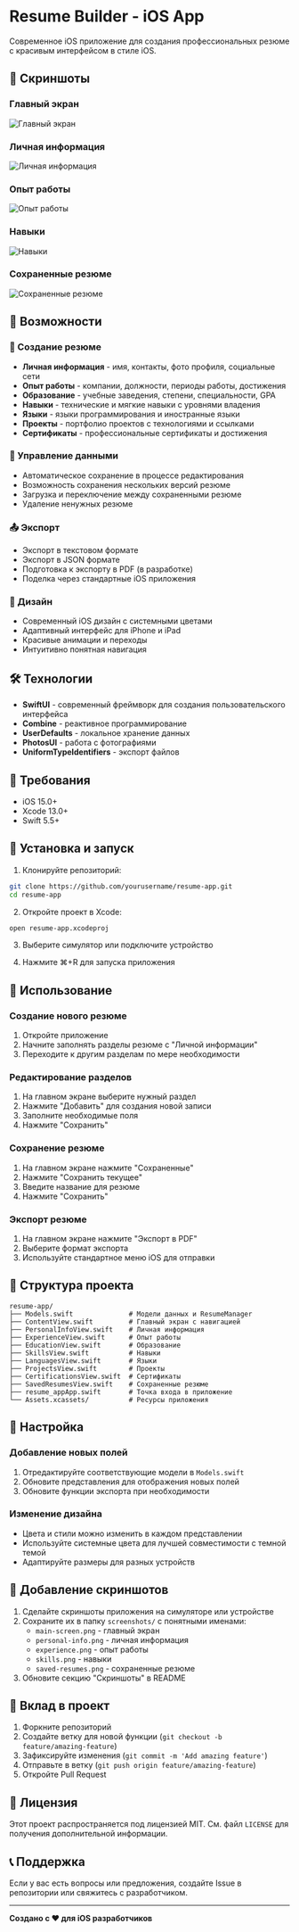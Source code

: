 # Resume Builder - iOS App

Современное iOS приложение для создания профессиональных резюме с красивым интерфейсом в стиле iOS.

## 📱 Скриншоты

### Главный экран
![Главный экран](screenshots/main-screen.png)

### Личная информация
![Личная информация](screenshots/personal-info.png)

### Опыт работы
![Опыт работы](screenshots/experience.png)

### Навыки
![Навыки](screenshots/skills.png)

### Сохраненные резюме
![Сохраненные резюме](screenshots/saved-resumes.png)

## 🚀 Возможности

### 📝 Создание резюме
- **Личная информация** - имя, контакты, фото профиля, социальные сети
- **Опыт работы** - компании, должности, периоды работы, достижения
- **Образование** - учебные заведения, степени, специальности, GPA
- **Навыки** - технические и мягкие навыки с уровнями владения
- **Языки** - языки программирования и иностранные языки
- **Проекты** - портфолио проектов с технологиями и ссылками
- **Сертификаты** - профессиональные сертификаты и достижения

### 💾 Управление данными
- Автоматическое сохранение в процессе редактирования
- Возможность сохранения нескольких версий резюме
- Загрузка и переключение между сохраненными резюме
- Удаление ненужных резюме

### 📤 Экспорт
- Экспорт в текстовом формате
- Экспорт в JSON формате
- Подготовка к экспорту в PDF (в разработке)
- Поделка через стандартные iOS приложения

### 🎨 Дизайн
- Современный iOS дизайн с системными цветами
- Адаптивный интерфейс для iPhone и iPad
- Красивые анимации и переходы
- Интуитивно понятная навигация

## 🛠 Технологии

- **SwiftUI** - современный фреймворк для создания пользовательского интерфейса
- **Combine** - реактивное программирование
- **UserDefaults** - локальное хранение данных
- **PhotosUI** - работа с фотографиями
- **UniformTypeIdentifiers** - экспорт файлов

## 📱 Требования

- iOS 15.0+
- Xcode 13.0+
- Swift 5.5+

## 🚀 Установка и запуск

1. Клонируйте репозиторий:
```bash
git clone https://github.com/yourusername/resume-app.git
cd resume-app
```

2. Откройте проект в Xcode:
```bash
open resume-app.xcodeproj
```

3. Выберите симулятор или подключите устройство

4. Нажмите ⌘+R для запуска приложения

## 📖 Использование

### Создание нового резюме
1. Откройте приложение
2. Начните заполнять разделы резюме с "Личной информации"
3. Переходите к другим разделам по мере необходимости

### Редактирование разделов
1. На главном экране выберите нужный раздел
2. Нажмите "Добавить" для создания новой записи
3. Заполните необходимые поля
4. Нажмите "Сохранить"

### Сохранение резюме
1. На главном экране нажмите "Сохраненные"
2. Нажмите "Сохранить текущее"
3. Введите название для резюме
4. Нажмите "Сохранить"

### Экспорт резюме
1. На главном экране нажмите "Экспорт в PDF"
2. Выберите формат экспорта
3. Используйте стандартное меню iOS для отправки

## 🎯 Структура проекта

```
resume-app/
├── Models.swift              # Модели данных и ResumeManager
├── ContentView.swift         # Главный экран с навигацией
├── PersonalInfoView.swift    # Личная информация
├── ExperienceView.swift      # Опыт работы
├── EducationView.swift       # Образование
├── SkillsView.swift          # Навыки
├── LanguagesView.swift       # Языки
├── ProjectsView.swift        # Проекты
├── CertificationsView.swift  # Сертификаты
├── SavedResumesView.swift    # Сохраненные резюме
├── resume_appApp.swift       # Точка входа в приложение
└── Assets.xcassets/          # Ресурсы приложения
```

## 🔧 Настройка

### Добавление новых полей
1. Отредактируйте соответствующие модели в `Models.swift`
2. Обновите представления для отображения новых полей
3. Обновите функции экспорта при необходимости

### Изменение дизайна
- Цвета и стили можно изменить в каждом представлении
- Используйте системные цвета для лучшей совместимости с темной темой
- Адаптируйте размеры для разных устройств

## 📸 Добавление скриншотов

1. Сделайте скриншоты приложения на симуляторе или устройстве
2. Сохраните их в папку `screenshots/` с понятными именами:
   - `main-screen.png` - главный экран
   - `personal-info.png` - личная информация
   - `experience.png` - опыт работы
   - `skills.png` - навыки
   - `saved-resumes.png` - сохраненные резюме
3. Обновите секцию "Скриншоты" в README

## 🤝 Вклад в проект

1. Форкните репозиторий
2. Создайте ветку для новой функции (`git checkout -b feature/amazing-feature`)
3. Зафиксируйте изменения (`git commit -m 'Add amazing feature'`)
4. Отправьте в ветку (`git push origin feature/amazing-feature`)
5. Откройте Pull Request

## 📄 Лицензия

Этот проект распространяется под лицензией MIT. См. файл `LICENSE` для получения дополнительной информации.

## 📞 Поддержка

Если у вас есть вопросы или предложения, создайте Issue в репозитории или свяжитесь с разработчиком.

---

**Создано с ❤️ для iOS разработчиков** 
